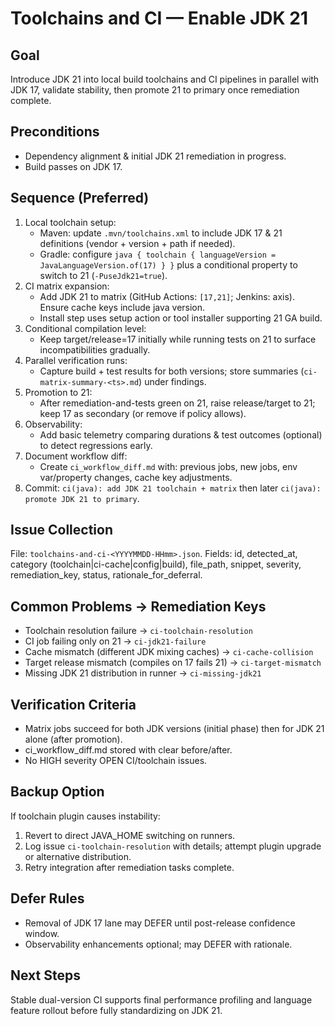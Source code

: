 # Toolchains and CI — Enable JDK 21

## Goal
Introduce JDK 21 into local build toolchains and CI pipelines in parallel with JDK 17, validate stability, then promote 21 to primary once remediation complete.

## Preconditions
- Dependency alignment & initial JDK 21 remediation in progress.
- Build passes on JDK 17.

## Sequence (Preferred)
1. Local toolchain setup:
   - Maven: update `.mvn/toolchains.xml` to include JDK 17 & 21 definitions (vendor + version + path if needed).
   - Gradle: configure `java { toolchain { languageVersion = JavaLanguageVersion.of(17) } }` plus a conditional property to switch to 21 (`-PuseJdk21=true`).
2. CI matrix expansion:
   - Add JDK 21 to matrix (GitHub Actions: `[17,21]`; Jenkins: axis). Ensure cache keys include java version.
   - Install step uses setup action or tool installer supporting 21 GA build.
3. Conditional compilation level:
   - Keep target/release=17 initially while running tests on 21 to surface incompatibilities gradually.
4. Parallel verification runs:
   - Capture build + test results for both versions; store summaries (`ci-matrix-summary-<ts>.md`) under findings.
5. Promotion to 21:
   - After remediation-and-tests green on 21, raise release/target to 21; keep 17 as secondary (or remove if policy allows).
6. Observability:
   - Add basic telemetry comparing durations & test outcomes (optional) to detect regressions early.
7. Document workflow diff:
   - Create `ci_workflow_diff.md` with: previous jobs, new jobs, env var/property changes, cache key adjustments.
8. Commit: `ci(java): add JDK 21 toolchain + matrix` then later `ci(java): promote JDK 21 to primary`.

## Issue Collection
File: `toolchains-and-ci-<YYYYMMDD-HHmm>.json`.
Fields: id, detected_at, category (toolchain|ci-cache|config|build), file_path, snippet, severity, remediation_key, status, rationale_for_deferral.

## Common Problems → Remediation Keys
- Toolchain resolution failure → `ci-toolchain-resolution`
- CI job failing only on 21 → `ci-jdk21-failure`
- Cache mismatch (different JDK mixing caches) → `ci-cache-collision`
- Target release mismatch (compiles on 17 fails 21) → `ci-target-mismatch`
- Missing JDK 21 distribution in runner → `ci-missing-jdk21`

## Verification Criteria
- Matrix jobs succeed for both JDK versions (initial phase) then for JDK 21 alone (after promotion).
- ci_workflow_diff.md stored with clear before/after.
- No HIGH severity OPEN CI/toolchain issues.

## Backup Option
If toolchain plugin causes instability:
1. Revert to direct JAVA_HOME switching on runners.
2. Log issue `ci-toolchain-resolution` with details; attempt plugin upgrade or alternative distribution.
3. Retry integration after remediation tasks complete.

## Defer Rules
- Removal of JDK 17 lane may DEFER until post-release confidence window.
- Observability enhancements optional; may DEFER with rationale.

## Next Steps
Stable dual-version CI supports final performance profiling and language feature rollout before fully standardizing on JDK 21.
